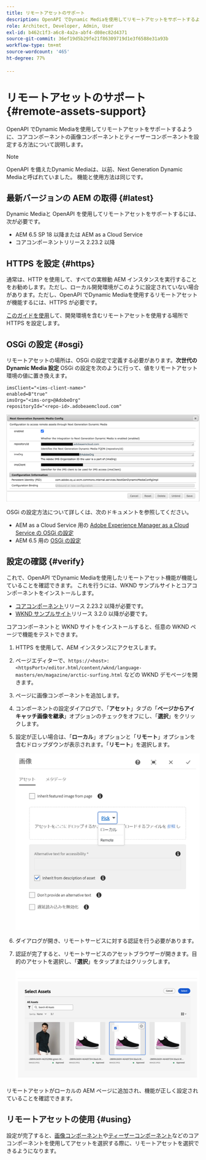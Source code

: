 ```yaml
---
title: リモートアセットのサポート
description: OpenAPI でDynamic Mediaを使用してリモートアセットをサポートするように、コアコンポーネントの画像コンポーネントとティーザーコンポーネントを設定する方法について説明します。
role: Architect, Developer, Admin, User
exl-id: b462c1f3-a6c8-4a2a-abf4-d08ec82d4371
source-git-commit: 36ef19d5b29fe21f86309719d1e3f6588e31a93b
workflow-type: tm+mt
source-wordcount: '465'
ht-degree: 77%

---
```



# リモートアセットのサポート {#remote-assets-support}

OpenAPI でDynamic Mediaを使用してリモートアセットをサポートするように、コアコンポーネントの画像コンポーネントとティーザーコンポーネントを設定する方法について説明します。

>[!NOTE]
>
>OpenAPI を備えたDynamic Mediaは、以前、Next Generation Dynamic Mediaと呼ばれていました。 機能と使用方法は同じです。

## 最新バージョンの AEM の取得 {#latest}

Dynamic Mediaと OpenAPI を使用してリモートアセットをサポートするには、次が必要です。

* AEM 6.5 SP 18 以降または AEM as a Cloud Service
* コアコンポーネントリリース 2.23.2 以降

## HTTPS を設定 {#https}

通常は、HTTP を使用して、すべての実稼動 AEM インスタンスを実行することをお勧めします。ただし、ローカル開発環境がこのように設定されていない場合があります。ただし、OpenAPI でDynamic Mediaを使用するリモートアセットが機能するには、HTTPS が必要です。

[このガイドを使用](https://experienceleague.adobe.com/docs/experience-manager-learn/foundation/security/use-the-ssl-wizard.html?lang=ja)して、開発環境を含むリモートアセットを使用する場所で HTTPS を設定します。

## OSGi の設定 {#osgi}

リモートアセットの場所は、OSGi の設定で定義する必要があります。**次世代の Dynamic Media 設定** OSGi の設定を次のように行って、値をリモートアセット環境の値に置き換えます。

```text
imsClient="<ims-client-name>"
enabled=B"true"
imsOrg="<ims-org>@AdobeOrg"
repositoryId="<repo-id>.adobeaemcloud.com"
```

![次世代の Dynamic Media 設定 OSGi の設定ウィンドウ](/help/assets/remote-assets-osgi.png)

OSGi の設定方法について詳しくは、次のドキュメントを参照してください。

* AEM as a Cloud Service 用の [Adobe Experience Manager as a Cloud Service の OSGi の設定](https://experienceleague.adobe.com/docs/experience-manager-cloud-service/content/implementing/deploying/configuring-osgi.html?lang=ja)
* AEM 6.5 用の [OSGi の設定](https://experienceleague.adobe.com/docs/experience-manager-65/deploying/configuring/configuring-osgi.html?lang=ja)

## 設定の確認 {#verify}

これで、OpenAPI でDynamic Mediaを使用したリモートアセット機能が機能していることを確認できます。 これを行うには、WKND サンプルサイトとコアコンポーネントをインストールします。

* [コアコンポーネント](https://github.com/adobe/aem-core-wcm-components/releases/download/core.wcm.components.reactor-2.23.2/core.wcm.components.all-2.23.2.zip)リリース 2.23.2 以降が必要です。
* [WKND サンプルサイト](https://github.com/adobe/aem-guides-wknd/releases/download/aem-guides-wknd-3.2.0/aem-guides-wknd.all-3.2.0-classic.zip)リリース 3.2.0 以降が必要です。

コアコンポーネントと WKND サイトをインストールすると、任意の WKND ページで機能をテストできます。

1. HTTPS を使用して、AEM インスタンスにアクセスします。

1. ページエディターで、`https://<host>:<httpsPort>/editor.html/content/wknd/language-masters/en/magazine/arctic-surfing.html` などの WKND デモページを開きます。

1. ページに画像コンポーネントを追加します。

1. コンポーネントの設定ダイアログで、「**アセット**」タブの「**ページからアイキャッチ画像を継承**」オプションのチェックをオフにし、「**選択**」をクリックします。

1. 設定が正しい場合は、「**ローカル**」オプションと「**リモート**」オプションを含むドロップダウンが表示されます。「**リモート**」を選択します。

   ![画像選択用のリモートとローカルの選択オプション](/help/assets/remote-asset-selection.png)

1. ダイアログが開き、リモートサービスに対する認証を行う必要があります。

1. 認証が完了すると、リモートサービスのアセットブラウザーが開きます。目的のアセットを選択し、「**選択**」をタップまたはクリックします。

   ![リモートアセットの選択](/help/assets/remote-asset-picker.png)

リモートアセットがローカルの AEM ページに追加され、機能が正しく設定されていることを確認できます。

## リモートアセットの使用 {#using}

設定が完了すると、[画像コンポーネント](/help/components/image.md)や[ティーザーコンポーネント](/help/components/teaser.md)などのコアコンポーネントを使用してアセットを選択する際に、リモートアセットを選択できるようになります。
